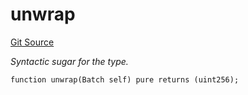# unwrap
[Git Source](https://github.com/lidofinance/community-staking-module/blob/49f6937ff74cffecb74206f771c12be0e9e28448/src/lib/QueueLib.sol)

*Syntactic sugar for the type.*


```solidity
function unwrap(Batch self) pure returns (uint256);
```

